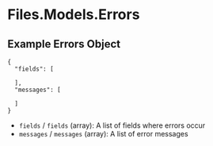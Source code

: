 # Files.Models.Errors

## Example Errors Object

```
{
  "fields": [

  ],
  "messages": [

  ]
}
```

* `fields` / `fields`  (array): A list of fields where errors occur
* `messages` / `messages`  (array): A list of error messages
